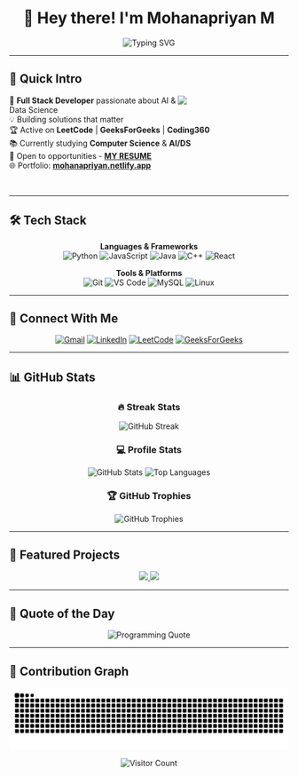 <div align="center">
  
# 👋 Hey there! I'm Mohanapriyan M

<img src="https://readme-typing-svg.herokuapp.com?font=Fira+Code&pause=1000&color=58A6FF&center=true&vCenter=true&width=435&lines=Full+Stack+Developer+%F0%9F%9A%80;AI+%26+Data+Science+Student+%F0%9F%A4%96;Competitive+Programmer+%F0%9F%8F%86;Problem+Solver+%F0%9F%A7%A0" alt="Typing SVG" />

</div>

---

## 🚀 Quick Intro

<img align="right" src="https://github.com/7oSkaaa/7oSkaaa/blob/main/Images/Right_Side.gif?raw=true" width="200px">

🎯 **Full Stack Developer** passionate about AI & Data Science  
💡 Building solutions that matter  
🏆 Active on **LeetCode** | **GeeksForGeeks** | **Coding360**  
📚 Currently studying **Computer Science** & **AI/DS**  
🌟 Open to opportunities - [**MY RESUME**](https://mohanapriyan.netlify.app/assets/resume-DGAZqZqr.pdf)  
🌐 Portfolio: [**mohanapriyan.netlify.app**](https://mohanapriyan.netlify.app/)

<br clear="right"/>

---

## 🛠️ Tech Stack

<div align="center">

**Languages & Frameworks**  
![Python](https://img.shields.io/badge/Python-3776AB?style=for-the-badge&logo=python&logoColor=white)
![JavaScript](https://img.shields.io/badge/JavaScript-F7DF1E?style=for-the-badge&logo=javascript&logoColor=black)
![Java](https://img.shields.io/badge/Java-ED8B00?style=for-the-badge&logo=java&logoColor=white)
![C++](https://img.shields.io/badge/C++-00599C?style=for-the-badge&logo=c%2B%2B&logoColor=white)
![React](https://img.shields.io/badge/React-20232A?style=for-the-badge&logo=react&logoColor=61DAFB)

**Tools & Platforms**  
![Git](https://img.shields.io/badge/Git-F05032?style=for-the-badge&logo=git&logoColor=white)
![VS Code](https://img.shields.io/badge/VS%20Code-007ACC?style=for-the-badge&logo=visual-studio-code&logoColor=white)
![MySQL](https://img.shields.io/badge/MySQL-4479A1?style=for-the-badge&logo=mysql&logoColor=white)
![Linux](https://img.shields.io/badge/Linux-FCC624?style=for-the-badge&logo=linux&logoColor=black)

</div>

---

## 🤝 Connect With Me

<div align="center">

[![Gmail](https://img.shields.io/badge/Gmail-D14836?style=for-the-badge&logo=gmail&logoColor=white)](mailto:mohanapriyan.m2006@gmail.com)
[![LinkedIn](https://img.shields.io/badge/LinkedIn-0077B5?style=for-the-badge&logo=linkedin&logoColor=white)](https://www.linkedin.com/in/mohanapriyan-m2006/)
[![LeetCode](https://img.shields.io/badge/LeetCode-FFA116?style=for-the-badge&logo=leetcode&logoColor=black)](https://leetcode.com/u/Mohanapriyan_M/)
[![GeeksForGeeks](https://img.shields.io/badge/GeeksforGeeks-298D46?style=for-the-badge&logo=geeksforgeeks&logoColor=white)](https://www.geeksforgeeks.org/user/mohanaprigf7g/)

</div>

---

## 📊 GitHub Stats

<div align="center">

### 🔥 Streak Stats
<img src="https://github-readme-streak-stats.herokuapp.com?user=mohanapriyan2006&theme=tokyonight&border_radius=10" alt="GitHub Streak" />

### 💻 Profile Stats
<img src="https://github-readme-stats.vercel.app/api?username=mohanapriyan2006&show_icons=true&count_private=true&theme=tokyonight&border_radius=10" alt="GitHub Stats" height="180"/>
<img src="https://github-readme-stats.vercel.app/api/top-langs?username=mohanapriyan2006&layout=compact&theme=tokyonight&border_radius=10" alt="Top Languages" height="180"/>

### 🏆 GitHub Trophies
<img src="https://github-profile-trophy.vercel.app/?username=mohanapriyan2006&theme=tokyonight&column=4&margin-w=15&margin-h=15&border_radius=10" alt="GitHub Trophies" />

</div>

---

## 📂 Featured Projects

<div align="center">

<a href="https://github.com/mohanapriyan2006/Artiction">
<img src="https://github-readme-stats.vercel.app/api/pin/?username=mohanapriyan2006&repo=Artiction&theme=tokyonight&border_radius=10" />
</a>

<a href="https://github.com/mohanapriyan2006/Eva_ai-assistant">
<img src="https://github-readme-stats.vercel.app/api/pin/?username=mohanapriyan2006&repo=Eva_ai-assistant&theme=tokyonight&border_radius=10" />
</a>

</div>

---

## 💭 Quote of the Day

<div align="center">

<img src="https://quotes-github-readme.vercel.app/api?type=horizontal&theme=tokyonight&animation=grow_out_in&quoteCategory=programming" alt="Programming Quote"/>

</div>

---

## 🐍 Contribution Graph

<div align="center">

<img src="https://github.com/mohanapriyan2006/mohanapriyan2006/blob/main/github-user-contribution.svg?" alt="Snake Animation"/>

</div>

<div align="center">
  
![Visitor Count](https://komarev.com/ghpvc/?username=mohanapriyan2006&color=blue&style=flat-square&label=Profile+Views)

</div>